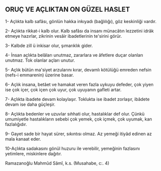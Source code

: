 ## ORUÇ VE AÇLIKTAN ON GÜZEL HASLET

1- Açlıkta kalb safâsı, gönlün hakka inkıyadı (bağlılığı), göz keskinliği vardır.

2- Açlıkta rikkat-i kalb olur. Kalb safâsı da insanı münacâtın lezzetini idrâk etmeye hazırlar, zik­rinin vesâir ibadetlerinin te'sirini görür.

3- Kalbde zill ü inkisar olur, şımarıklık gider.

4- İnsan açlıkta belâları unutmaz, zararlara ve âfetlere duçar olanları unutmaz. Tok olanlar açları unutur.

5- Açlık bütün ma'siyet arzularını kırar, devamlı kötülüğü emreden nefsin (nefs-i emmarenin) üzerine basar.

6- Açlık insana, betâet ve hamakat veren fazla uykuyu defeder, çok yiyen ise çok içer, çok içen çok uyur, çok uyuyanın gafleti artar.

7- Açlıkta ibadete devam kolaylaşır. Toklukta ise ibadet zorlaşır, ibâdete devam ise daha güçle­şir.

8- Açlıkta bedenler ve uzuvlar sıhhati olur, hasta­lıklar def olur. Çünkü umumiyetle hastalıkla­rın sebebi çok yemek, çok içmek, çok uyumak, kan fazlalığıdır.

9- Gayet sade bir hayat sürer, sıkıntısı olmaz. Az yemeği itiyâd edinen az mala kanaat eder.

10-Açlıkta sadakasını gönül huzuru ile verebilir, yemeğinin fazlasını yetimlere, miskinlere dağı­tır.

Ramazanoğlu Mahmûd Sâmî, k.s. (Musahabe, c:. 4)

